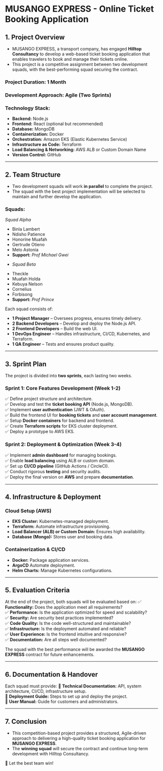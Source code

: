# **MUSANGO EXPRESS - Online Ticket Booking Application**

## **1. Project Overview**
- MUSANGO EXPRESS, a transport company, has engaged **Hilltop Consultancy** to develop a web-based ticket booking application that enables travelers to book and manage their tickets online. 
- This project is a competitive assignment between two development squads, with the best-performing squad securing the contract.

### **Project Duration:** 1 Month  
### **Development Approach:** Agile (Two Sprints)  
### **Technology Stack:**
- **Backend:** Node.js
- **Frontend:** React (optional but recommended)
- **Database:** MongoDB
- **Containerization:** Docker
- **Orchestration:** Amazon EKS (Elastic Kubernetes Service)
- **Infrastructure as Code:** Terraform
- **Load Balancing & Networking:** AWS ALB or Custom Domain Name
- **Version Control:** GitHub

---

## **2. Team Structure**
- Two development squads will work **in parallel** to complete the project. 
- The squad with the best project implementation will be selected to maintain and further develop the application.

### **Squads:**
 *Squad Alpha*
- Binla Lambert
- Ndisho Patience
- Honorine Muafah
- Gertrude Otieno
- Melo Astonia
- **Support:** _Prof Michael Gwei_
* *Squad Beta*
- Theckle
- Muafah Holda
- Kebuya Nelson
- Cornelius
- Forbisong
- **Support:**
_Prof Prince_


Each squad consists of:
- **1 Project Manager** – Oversees progress, ensures timely delivery.
- **2 Backend Developers** – Develop and deploy the Node.js API.
- **2 Frontend Developers** – Build the web UI.
- **1 DevOps Engineer** – Handles infrastructure, CI/CD, Kubernetes, and Terraform.
- **1 QA Engineer** – Tests and ensures product quality.

---

## **3. Sprint Plan**
The project is divided into **two sprints**, each lasting two weeks.

### **Sprint 1: Core Features Development (Week 1-2)**
✅ Define project structure and architecture.  
✅ Develop and test the **ticket booking API** (Node.js, MongoDB).  
✅ Implement **user authentication** (JWT & OAuth).  
✅ Build the frontend UI for **booking tickets** and **user account management**.  
✅ Setup **Docker containers** for backend and frontend.  
✅ Create **Terraform scripts** for EKS cluster deployment.  
✅ Deploy a prototype to AWS EKS.  

### **Sprint 2: Deployment & Optimization (Week 3-4)**
✅ Implement **admin dashboard** for managing bookings.  
✅ Enable **load balancing** using ALB or custom domain.  
✅ Set up **CI/CD pipeline** (GitHub Actions / CircleCI).  
✅ Conduct rigorous **testing** and security audits.  
✅ Deploy the final version on **AWS** and prepare **documentation**.  

---

## **4. Infrastructure & Deployment**
### **Cloud Setup (AWS)**
- **EKS Cluster:** Kubernetes-managed deployment.
- **Terraform:** Automate infrastructure provisioning.
- **Load Balancer (ALB) or Custom Domain:** Ensures high availability.
- **Database (Mongo):** Stores user and booking data.

### **Containerization & CI/CD**
- **Docker:** Package application services.
- **ArgoCD** Automate deployment.
- **Helm Charts:** Manage Kubernetes configurations.

---

## **5. Evaluation Criteria**
At the end of the project, both squads will be evaluated based on:
✅ **Functionality:** Does the application meet all requirements?  
✅ **Performance:** Is the application optimized for speed and scalability?  
✅ **Security:** Are security best practices implemented?  
✅ **Code Quality:** Is the code well-structured and maintainable?  
✅ **Infrastructure:** Is the deployment automated and reliable?  
✅ **User Experience:** Is the frontend intuitive and responsive?  
✅ **Documentation:** Are all steps well documented?  

The squad with the best performance will be awarded the **MUSANGO EXPRESS** contract for future enhancements.

---

## **6. Documentation & Handover**
Each squad must provide:
📌 **Technical Documentation:** API, system architecture, CI/CD, infrastructure setup.  
📌 **Deployment Guide:** Steps to set up and deploy the project.  
📌 **User Manual:** Guide for customers and administrators.  

---

## **7. Conclusion**
- This competition-based project provides a structured, Agile-driven approach to delivering a high-quality ticket booking application for **MUSANGO EXPRESS**. 
- The **winning squad** will secure the contract and continue long-term development with Hilltop Consultancy.

🚀 Let the best team win!

